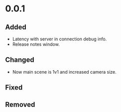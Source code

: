 # 0.0.1

## Added

  * Latency with server in connection debug info.
  * Release notes window.

## Changed

  * Now main scene is 1v1 and increased camera size.

## Fixed

## Removed